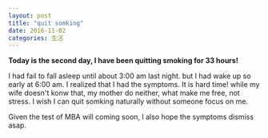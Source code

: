 ```yaml
---
layout: post
title: "quit somking"
date: 2016-11-02
categories: 生活
---
```



 **Today is the second day, I have been quitting smoking for 33 hours!**
   
      
   I had fail to fall asleep until about 3:00 am last night. but I had wake up so early at 6:00 am. I realized that I had the symptoms. It is hard time! while my wife doesn't konw that, my mother do neither, what make me free, not stress. I wish I can quit somking naturally without someone focus on me. 

   Given the test of MBA will coming soon, I also hope the symptoms dismiss asap.